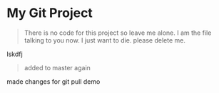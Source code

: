 # My Git Project

> There is no code for this project so leave me alone. I am the file talking to you now. I just want to die. please delete me.

lskdfj
 > added to master again

made changes for git pull demo
